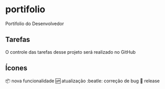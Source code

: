 # portifolio
Portifolio do Desenvolvedor

## Tarefas

O controle das tarefas desse projeto será realizado no GitHub

## Ícones 

:package: nova funcionalidade
:up: atualização
:beatle: correção de bug
:checkered_flag: release